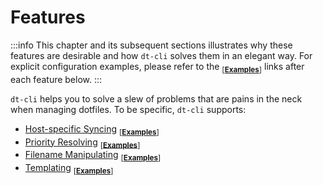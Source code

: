 # Features

:::info
This chapter and its subsequent sections illustrates why these features are
desirable and how `dt-cli` solves them in an elegant way.  For explicit
configuration examples, please refer to the <sub>[[**Examples**](#)]</sub>
links after each feature below.
:::

`dt-cli` helps you to solve a slew of problems that are pains in the neck when
managing dotfiles.  To be specific, `dt-cli` supports:

- [Host-specific Syncing](01-host-specific)
  <sub>[[**Examples**](/config/guide/04-host-specific)]</sub>
- [Priority Resolving](02-scope)
  <sub>[[**Examples**](/config/guide/05-priority)]</sub>
- [Filename Manipulating](03-filename-manipulating)
  <sub>[[**Examples**](/config/guide/06-filename-manipulating)]</sub>
- [Templating](04-templating)
  <sub>[[**Examples**](/config/guide/07-templating)]</sub>
